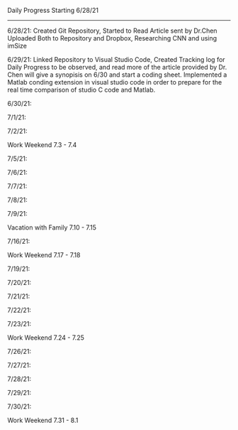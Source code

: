 Daily Progress Starting 6/28/21
____________________________________________________________________________________________________________________
6/28/21: Created Git Repository, Started to Read Article sent by Dr.Chen Uploaded Both to Repository and Dropbox, Researching
CNN and using imSize 

6/29/21: Linked Repository to Visual Studio Code, Created Tracking log for Daily Progress to be observed, and read more of the article provided by Dr. Chen will give a synopisis on 6/30 and start a coding sheet. Implemented a Matlab conding extension in visual studio code in order to prepare for the real time comparison of studio C code and Matlab.

6/30/21:

7/1/21:

7/2/21:

Work Weekend 7.3 - 7.4

7/5/21:

7/6/21:

7/7/21:

7/8/21:

7/9/21:

Vacation with Family 7.10 - 7.15

7/16/21:

Work Weekend 7.17 - 7.18

7/19/21:

7/20/21:

7/21/21:

7/22/21:

7/23/21:

Work Weekend 7.24 - 7.25

7/26/21:

7/27/21:

7/28/21:

7/29/21:

7/30/21:

Work Weekend 7.31 - 8.1